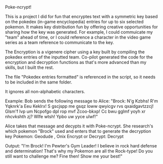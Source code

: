Poke-ncrypt!


This is a project I did for fun that encryptes text with a symmetric key based on the pokedex (in-game encyclopedia) entries for up to six selected pokemon.
It makes key distribution fun by offering creative opportunities for sharing how the key was generated. For example, I could commuicate my "team" ahead of time,
or I could reference a character in the video game series as a team reference to communicate to the key.

The Encryption is a vigenere cipher using a key built by compiling the pokedex entries of the inputted team. Co-pilot generated the code for the encryption and decryption functions as that's more advanced than my skills, but I built the rest.

The file "Pokedex entries formatted" is referenced in the script, so it needs to be included in the same folder.

It ignores all non-alphabetic characters.


Example: 
Bob sends the following message to Alice:
"Brock: N'g Kzbhs! R'm Yqknrk'a Eeu Keklrx! S gscjspp me gsqz loww qwyicgv rvs qxaidgavtzzcj! Glsm'f lvp um Ncpofgo dpl rop mvf Zcoo-bkxp! Cc bwu gglmf yoyh xr nhcvkshth zj? Wlfe wtsh! Ypbo uw yyce ulwf!"

Alice takes that message and decypts it with Poke-ncrypt. She research's which pokemon "Brock" used and enters that to generate the decryption key
Pokemon: Geodude , Onix 
Encrypt or Decrypt: Decrypt

Output: "I'm Brock! I'm Pewter's Gym Leader! I believe in rock hard defense and determination! That's why my Pokemon are all the Rock-type! Do you still want to challenge me? Fine then! Show me your best!"
